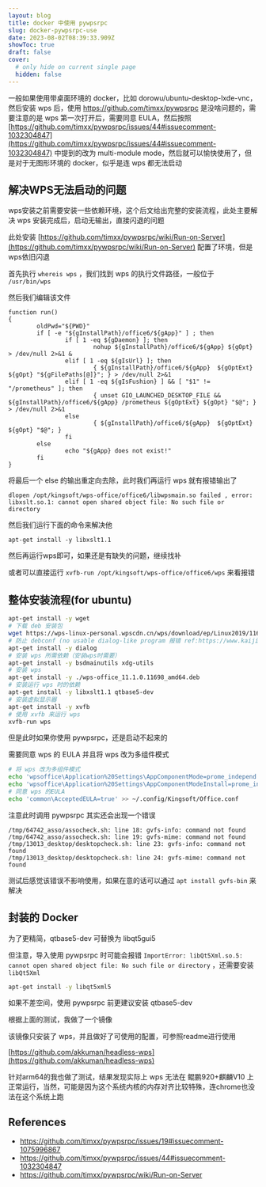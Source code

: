 ```yaml
---
layout: blog
title: docker 中使用 pywpsrpc
slug: docker-pywpsrpc-use
date: 2023-08-02T08:39:33.909Z
showToc: true
draft: false
cover:
  # only hide on current single page
  hidden: false
---
```

一般如果使用带桌面环境的 docker，比如 dorowu/ubuntu-desktop-lxde-vnc，然后安装 wps 后，使用 https://github.com/timxx/pywpsrpc 是没啥问题的，需要注意的是 wps 第一次打开后，需要同意 EULA，然后按照 [https://github.com/timxx/pywpsrpc/issues/44#issuecomment-1032304847](https://github.com/timxx/pywpsrpc/issues/44#issuecomment-1032304847) 中提到的改为 multi-module mode，然后就可以愉快使用了，但是对于无图形环境的 docker，似乎是连 wps 都无法启动

## 解决WPS无法启动的问题

wps安装之前需要安装一些依赖环境，这个后文给出完整的安装流程，此处主要解决 wps 安装完成后，启动无输出，直接闪退的问题

此处安装 [https://github.com/timxx/pywpsrpc/wiki/Run-on-Server](https://github.com/timxx/pywpsrpc/wiki/Run-on-Server) 配置了环境，但是wps依旧闪退

首先执行 `whereis wps` ，我们找到 wps 的执行文件路径，一般位于 `/usr/bin/wps`

然后我们编辑该文件

```docker
function run()
{
        oldPwd="${PWD}"
        if [ -e "${gInstallPath}/office6/${gApp}" ] ; then
                if [ 1 -eq ${gDaemon} ]; then
                        nohup ${gInstallPath}/office6/${gApp} ${gOpt} > /dev/null 2>&1 &
                elif [ 1 -eq ${gIsUrl} ]; then
                        { ${gInstallPath}/office6/${gApp}  ${gOptExt} ${gOpt} "${gFilePaths[@]}"; } > /dev/null 2>&1
                elif [ 1 -eq ${gIsFushion} ] && [ "$1" != "/prometheus" ]; then
                        { unset GIO_LAUNCHED_DESKTOP_FILE && ${gInstallPath}/office6/${gApp} /prometheus ${gOptExt} ${gOpt} "$@"; } > /dev/null 2>&1
                else
                        { ${gInstallPath}/office6/${gApp}  ${gOptExt} ${gOpt} "$@"; }
                fi
        else
                echo "${gApp} does not exist!"
        fi
}
```

将最后一个 else 的输出重定向去除，此时我们再运行 wps 就有报错输出了

```
dlopen /opt/kingsoft/wps-office/office6/libwpsmain.so failed , error: libxslt.so.1: cannot open shared object file: No such file or directory
```

然后我们运行下面的命令来解决他

```
apt-get install -y libxslt1.1
```

然后再运行wps即可，如果还是有缺失的问题，继续找补

或者可以直接运行 `xvfb-run /opt/kingsoft/wps-office/office6/wps` 来看报错

## 整体安装流程(for ubuntu)

```bash
apt-get install -y wget
# 下载 deb 安装包
wget https://wps-linux-personal.wpscdn.cn/wps/download/ep/Linux2019/11698/wps-office_11.1.0.11698_amd64.deb
# 防止 debconf (no usable dialog-like program 报错 ref:https://www.kaijia.me/2015/09/unable-to-initialize-frontend-dialog-issue-solved/
apt-get install -y dialog
# 安装 wps 所需依赖（安装wps时需要）
apt-get install -y bsdmainutils xdg-utils
# 安装 wps
apt-get install -y ./wps-office_11.1.0.11698_amd64.deb
# 安装运行 wps 时的依赖
apt-get install -y libxslt1.1 qtbase5-dev
# 安装虚拟显示器
apt-get install -y xvfb
# 使用 xvfb 来运行 wps
xvfb-run wps
```

但是此时如果你使用 pywpsrpc，还是启动不起来的

需要同意 wps 的 EULA 并且将 wps 改为多组件模式

```bash
# 将 wps 改为多组件模式
echo 'wpsoffice\Application%20Settings\AppComponentMode=prome_independ' >> ~/.config/Kingsoft/Office.conf
echo 'wpsoffice\Application%20Settings\AppComponentModeInstall=prome_independ' >> ~/.config/Kingsoft/Office.conf
# 同意 wps 的EULA
echo 'common\AcceptedEULA=true' >> ~/.config/Kingsoft/Office.conf
```

注意此时调用 pywpsrpc 其实还会出现一个错误

```
/tmp/64742_asso/assocheck.sh: line 18: gvfs-info: command not found
/tmp/64742_asso/assocheck.sh: line 19: gvfs-mime: command not found
/tmp/13013_desktop/desktopcheck.sh: line 23: gvfs-info: command not found
/tmp/13013_desktop/desktopcheck.sh: line 24: gvfs-mime: command not found
```

测试后感觉该错误不影响使用，如果在意的话可以通过 `apt install gvfs-bin` 来解决

## 封装的 Docker

为了更精简，qtbase5-dev 可替换为 libqt5gui5

但注意，导入使用 pywpsrpc 时可能会报错 `ImportError: libQt5Xml.so.5: cannot open shared object file: No such file or directory` ，还需要安装 `libQt5Xml`

```bash
apt-get install -y libqt5xml5
```

如果不差空间，使用 pywpsrpc 前更建议安装 qtbase5-dev

根据上面的测试，我做了一个镜像

该镜像只安装了 wps，并且做好了可使用的配置，可参照readme进行使用

[https://github.com/akkuman/headless-wps](https://github.com/akkuman/headless-wps)

针对arm64的我也做了测试，结果发现实际上 wps 无法在 鲲鹏920+麒麟V10 上正常运行，当然，可能是因为这个系统内核的内存对齐比较特殊，连chrome也没法在这个系统上跑

## References

- https://github.com/timxx/pywpsrpc/issues/19#issuecomment-1075996867
- https://github.com/timxx/pywpsrpc/issues/44#issuecomment-1032304847
- https://github.com/timxx/pywpsrpc/wiki/Run-on-Server
